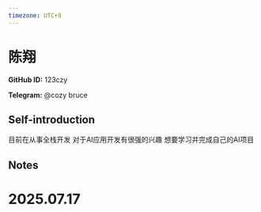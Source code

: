 ```yaml
---
timezone: UTC+8
---
```


# 陈翔

**GitHub ID:** 123czy

**Telegram:** @cozy bruce

## Self-introduction

目前在从事全栈开发 对于AI应用开发有很强的兴趣 想要学习并完成自己的AI项目

## Notes

<!-- Content_START -->

# 2025.07.17


<!-- Content_END -->
